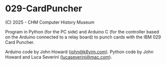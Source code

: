 # 029-CardPuncher
(C) 2025 - CHM Computer History Museum

Program in Python (for the PC side) and Arduino C (for the controller based on the Arduino connected to a relay board) to punch cards with the IBM 029 Card Puncher.

Arduino code by John Howard (john@k6yim.com).
Python code by John Howard and Luca Severini (lucaseverini@mac.com).

